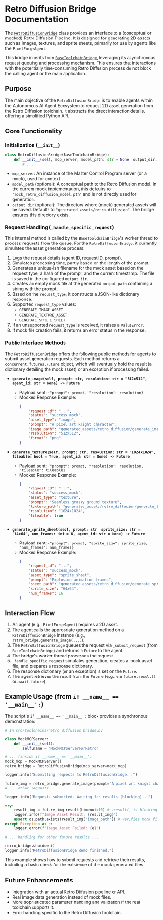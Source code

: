 # Retro Diffusion Bridge Documentation

The [`RetroDiffusionBridge`](../../src/toolchains/retro_diffusion_bridge.py) class provides an interface to a (conceptual or mocked) Retro Diffusion Pipeline. It is designed for generating 2D assets such as images, textures, and sprite sheets, primarily for use by agents like the `PixelForgeAgent`.

This bridge inherits from [`BaseToolchainBridge`](../../src/toolchains/base_toolchain_bridge.py), leveraging its asynchronous request queuing and processing mechanism. This ensures that interactions with the potentially time-consuming Retro Diffusion process do not block the calling agent or the main application.

## Purpose

The main objective of the `RetroDiffusionBridge` is to enable agents within the Autonomous AI Agent Ecosystem to request 2D asset generation from the Retro Diffusion toolchain. It abstracts the direct interaction details, offering a simplified Python API.

## Core Functionality

### Initialization (`__init__`)

```python
class RetroDiffusionBridge(BaseToolchainBridge):
    def __init__(self, mcp_server, model_path: str = None, output_dir: str = "generated_assets/retro_diffusion"):
        # ...
```

*   `mcp_server`: An instance of the Master Control Program server (or a mock), used for context.
*   `model_path` (optional): A conceptual path to the Retro Diffusion model. In the current mock implementation, this defaults to `"mock_retro_diffusion_model.pth"` and is not directly used for generation.
*   `output_dir` (optional): The directory where (mock) generated assets will be saved. Defaults to `"generated_assets/retro_diffusion"`. The bridge ensures this directory exists.

### Request Handling (`_handle_specific_request`)

This internal method is called by the `BaseToolchainBridge`'s worker thread to process requests from the queue.
For the `RetroDiffusionBridge`, it currently simulates the asset generation process:
1.  Logs the request details (agent ID, request ID, prompt).
2.  Simulates processing time, partly based on the length of the prompt.
3.  Generates a unique-ish filename for the mock asset based on the request type, a hash of the prompt, and the current timestamp. The file is saved in the configured `output_dir`.
4.  Creates an empty mock file at the generated `output_path` containing a string with the prompt.
5.  Based on the `request_type`, it constructs a JSON-like dictionary response.
6.  Supported `request_type` values:
    *   `GENERATE_IMAGE_ASSET`
    *   `GENERATE_TEXTURE_ASSET`
    *   `GENERATE_SPRITE_SHEET`
7.  If an unsupported `request_type` is received, it raises a `ValueError`.
8.  If mock file creation fails, it returns an error status in the response.

### Public Interface Methods

The `RetroDiffusionBridge` offers the following public methods for agents to submit asset generation requests. Each method returns a `concurrent.futures.Future` object, which will eventually hold the result (a dictionary detailing the mock asset) or an exception if processing failed.

*   **`generate_image(self, prompt: str, resolution: str = "512x512", agent_id: str = None) -> Future`**
    *   Payload sent: `{"prompt": prompt, "resolution": resolution}`
    *   Mocked Response Example:
        ```json
        {
            "request_id": "...",
            "status": "success_mock",
            "asset_type": "image",
            "prompt": "A pixel art knight character",
            "image_path": "generated_assets/retro_diffusion/generate_image_asset_abcdef12_1678886400.png",
            "resolution": "512x512",
            "format": "png"
        }
        ```

*   **`generate_texture(self, prompt: str, resolution: str = "1024x1024", tileable: bool = True, agent_id: str = None) -> Future`**
    *   Payload sent: `{"prompt": prompt, "resolution": resolution, "tileable": tileable}`
    *   Mocked Response Example:
        ```json
        {
            "request_id": "...",
            "status": "success_mock",
            "asset_type": "texture",
            "prompt": "Seamless grassy ground texture",
            "texture_path": "generated_assets/retro_diffusion/generate_texture_asset_12345678_1678886405.png",
            "resolution": "1024x1024",
            "tileable": true
        }
        ```

*   **`generate_sprite_sheet(self, prompt: str, sprite_size: str = "64x64", num_frames: int = 8, agent_id: str = None) -> Future`**
    *   Payload sent: `{"prompt": prompt, "sprite_size": sprite_size, "num_frames": num_frames}`
    *   Mocked Response Example:
        ```json
        {
            "request_id": "...",
            "status": "success_mock",
            "asset_type": "sprite_sheet",
            "prompt": "Explosion animation frames",
            "sheet_path": "generated_assets/retro_diffusion/generate_sprite_sheet_fedcba98_1678886410_spritesheet.png",
            "sprite_size": "64x64",
            "num_frames": 16
        }
        ```

## Interaction Flow

1.  An agent (e.g., `PixelForgeAgent`) requires a 2D asset.
2.  The agent calls the appropriate generation method on a `RetroDiffusionBridge` instance (e.g., `retro_bridge.generate_image(...)`).
3.  The `RetroDiffusionBridge` queues the request via `_submit_request` (from `BaseToolchainBridge`) and returns a `Future` to the agent.
4.  The bridge's worker thread processes the request.
5.  `_handle_specific_request` simulates generation, creates a mock asset file, and prepares a response dictionary.
6.  The response dictionary (or an exception) is set on the `Future`.
7.  The agent retrieves the result from the `Future` (e.g., via `future.result()` or `await future`).

## Example Usage (from `if __name__ == '__main__':`)

The script's `if __name__ == '__main__':` block provides a synchronous demonstration:

```python
# In src/toolchains/retro_diffusion_bridge.py

class MockMCPServer:
    def __init__(self):
        self.name = "MockMCPServerForRetro"

# ... (inside if __name__ == '__main__')
mock_mcp = MockMCPServer()
retro_bridge = RetroDiffusionBridge(mcp_server=mock_mcp)

logger.info("Submitting requests to RetroDiffusionBridge...")

future_img = retro_bridge.generate_image(prompt="A pixel art knight character", agent_id="PixelForge01")
# ... other requests ...

logger.info("Requests submitted. Waiting for results (blocking)...")

try:
    result_img = future_img.result(timeout=10) # .result() is blocking
    logger.info(f"Image Asset Result: {result_img}")
    assert os.path.exists(result_img["image_path"]) # Verifies mock file creation
except Exception as e:
    logger.error(f"Image Asset Failed: {e}")

# ... handling for other future results ...

retro_bridge.shutdown()
logger.info("RetroDiffusionBridge demo finished.")
```
This example shows how to submit requests and retrieve their results, including a basic check for the existence of the mock generated files.

## Future Enhancements

*   Integration with an actual Retro Diffusion pipeline or API.
*   Real image data generation instead of mock files.
*   More sophisticated parameter handling and validation if the real toolchain supports it.
*   Error handling specific to the Retro Diffusion toolchain.